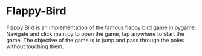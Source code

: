 # Flappy-Bird
Flappy Bird is an implementation of the famous flappy bird game in pygame. Navigate and click main.py to open the game, tap anywhere to start the game. The objective of the game is to jump and pass through the poles without touching them.
